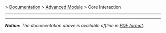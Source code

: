 \> [Documentation](../index.md) \> [Advanced Module](index.md) \> Core Interaction

----------


----------
*__Notice:__ The documentation above is available offline in [PDF format](../doc.pdf).*
